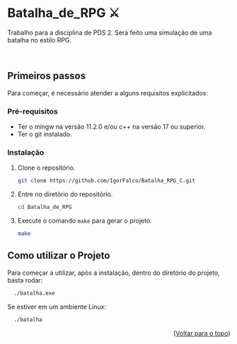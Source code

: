 <div id="top"></div>

# Batalha_de_RPG ⚔️
Trabalho para a disciplina de PDS 2. Será feito uma simulação de uma batalha no estilo RPG.

<br/>

## Primeiros passos

Para começar, é necessário atender a alguns requisitos explicitados:

### Pré-requisitos

* Ter o mingw na versão 11.2.0 e/ou c++ na versão 17 ou superior.
* Ter o git instalado.

### Instalação

1. Clone o repositório.
   ```sh
   git clone https://github.com/IgorFalco/Batalha_RPG_C.git
   ```
2. Entre no diretório do repositório.
    ```sh
    cd Batalha_de_RPG
    ```
3. Execute o comando `make` para gerar o projeto.
    ```sh
    make
    ```

## Como utilizar o Projeto

Para começar a utilizar, após a instalação, dentro do diretório do projeto, basta rodar:

```sh
  ./batalha.exe
```
Se estiver em um ambiente Linux:
```sh
  ./batalha
```
<p align="right">(<a href="#top">Voltar para o topo</a>)</p>
